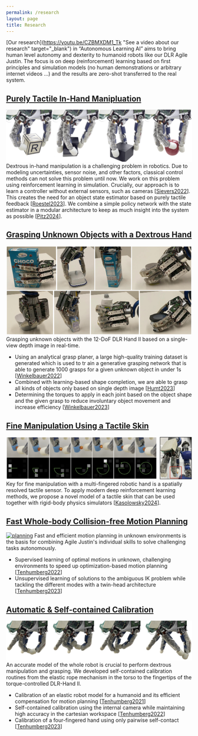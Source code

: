 ```yaml
---
permalink: /research
layout: page
title: Research
---
```


[Our research](https://youtu.be/CZBMXDM1_Tk "See a video about our research" target="_blank") in “Autonomous Learning AI” aims to bring human level autonomy and dexterity to humanoid robots like our DLR Agile Justin. The focus is on deep (reinforcement) learning based on first principles and simulation models (no human demonstrations or arbitrary internet videos ...) and the results are zero-shot transferred to the real system.


## [Purely Tactile In-Hand Manipluation](https://aidx-lab.org/manipulation/)
[![manipulation](../assets/imgs/in-hand.jpg)](https://aidx-lab.org/manipulation/)
Dextrous in-hand manipulation is a challenging problem in robotics. 
Due to modeling uncertainties, sensor noise, and other factors, classical control methods can not solve this problem until now. 
We work on this problem using reinforcement learning in simulation.
Crucially, our approach is to learn a controller without external sensors, such as cameras [[Sievers2022](https://aidx-lab.org/manipulation/icra22)].
This creates the need for an object state estimator based on purely tactile feedback [[Roestel2023](https://aidx-lab.org/manipulation/humanoids23)].
We combine a simple policy network with the state estimator in a modular architecture to keep as much insight into the system as possible [[Pitz2024](https://aidx-lab.org/manipulation/iros24)].


## [Grasping Unknown Objects with a Dextrous Hand](https://aidx-lab.org/grasping/)
[![grasping](../assets/imgs/grasping.jpg)](https://aidx-lab.org/grasping/)
Grasping unknown objects with the 12-DoF DLR Hand II based on a single-view depth image in real-time.
* Using an analytical grasp planer, a large high-quality training dataset is generated which is used to tr  ain a generative grasping network that is able to generate 1000 grasps for a given unknown object in under 1s [[Winkelbauer2022](https://aidx-lab.org/grasping/iros22)]
* Combined with learning-based shape completion, we are able to grasp all kinds of objects only based on single depth image [[Humt2023](https://aidx-lab.org/grasping/humanoids23)]
* Determining the torques to apply in each joint based on the object shape and the given grasp to reduce involuntary object movement and increase efficiency [[Winkelbauer2023](https://aidx-lab.org/grasping/iros23)]

## [Fine Manipulation Using a Tactile Skin](https://aidx-lab.github.io/skin)
[![skin](../assets/imgs/skin.jpg)](https://aidx-lab.github.io/skin)
Key for fine manipulation with a multi-fingered robotic hand is a spatially resolved tactile sensor. To apply modern deep reinforcement learning methods, we propose a novel model of a tactile skin that can be used together with rigid-body physics simulators [[Kasolowsky2024](https://aidx-lab.org/skin/iros24)].


## [Fast Whole-body Collision-free Motion Planning](https://aidx-lab.org/planning/)
[![planning](../assets/imgs/motion-planning.jpg)](https://aidx-lab.org/planning/)
Fast and efficient motion planning in unknown environments is the basis for combining Agile Justin's individual skills to solve challenging tasks autonomously. 
* Supervised learning of optimal motions in unknown, challenging environments to speed up optimization-based motion planning [[Tenhumberg2022](https://aidx-lab.org/2022-iros-planning/)]
* Unsupervised learning of solutions to the ambiguous IK problem while tackling the different modes with a twin-head architecture [[Tenhumberg2023](https://aidx-lab.org/2023-humanoids-ik/)]


## [Automatic & Self-contained Calibration](https://aidx-lab.github.io/calibration/)
[![calibartion](../assets/imgs/calibration-tactile.jpg)](https://aidx-lab.github.io/calibration/)
An accurate model of the whole robot is crucial to perform dextrous manipulation and grasping.
We developed self-contained calibration routines from the elastic rope mechanism in the torso to the fingertips of the torque-controlled DLR-Hand II. 
* Calibration of an elastic robot model for a humanoid and its efficient compensation for motion planning [[Tenhumberg2021](https://aidx-lab.org/2021-humanoids-elastic/)]
* Self-contained calibration using the internal camera while maintaining high accuracy in the cartesian workspace [[Tenhumberg2022](https://aidx-lab.org/2022-humanoids-rgb/)]
* Calibration of a four-fingered hand using only pairwise self-contact [[Tenhumberg2023](https://aidx-lab.org/2023-humanoids-contact/)]

